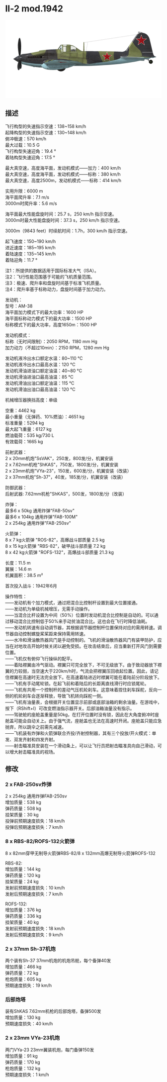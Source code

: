 # Il-2 mod.1942  
  
![il2m42](../images/il2m42.png)  
  
## 描述  
  
飞行构型的失速指示空速：138~158 km/h  
起降构型的失速指示空速：130~148 km/h  
俯冲极速：570 km/h  
最大过载：10.5 G  
飞行构型失速迎角：19.4 °  
着陆构型失速迎角：17.5 °  
  
最大真空速，高度海平面，发动机模式——加力：400 km/h  
最大真空速，高度海平面，发动机模式——标称：380 km/h  
最大真空速，高度2500m，发动机模式——标称：414 km/h  
  
实用升限：6000 m  
海平面爬升率：7.1 m/s  
3000m时爬升率：5.6 m/s  
  
海平面最大性能盘旋时间：25.7 s，250 km/h 指示空速。  
3000m时最大性能盘旋时间：37.3 s，250 km/h 指示空速。  
  
3000m（9843 feet）时续航时间：1.7h，300 km/h 指示空速。  
  
起飞速度：150~190 km/h  
进近速度：185~195 km/h  
着陆速度：135~145 km/h  
着陆迎角：11.7 °  
  
注1：所提供的数据适用于国际标准大气（ISA）。  
注2：飞行性能范围基于可能的飞机质量范围。  
注3：极速、爬升率和盘旋时间基于标准飞机质量。  
注4：爬升率基于标称动力，盘旋时间基于加力动力。  
  
发动机：  
型号：AM-38  
海平面加力模式下的最大功率：1600 HP  
海平面标称动力模式下的最大功率：1500 HP  
标称模式下的最大功率，高度1650m：1500 HP  
  
发动机模式：  
标称（无时间限制）：2050 RPM，1180 mm Hg  
加力动力（不超过10min）：2150 RPM，1280 mm Hg  
  
发动机液冷出水口额定水温：80~110 °C  
发动机液冷出水口最高水温：120 °C  
发动机滑油进油口额定油温：40~80 °C  
发动机滑油进油口最高油温：85 °C  
发动机滑油出油口额定油温：115 °C  
发动机滑油出油口最高油温：120 °C  
  
机械增压器换挡高度：单级  
  
空重：4462 kg  
最小重量（无弹药、10%燃油）：4651 kg  
标准重量：5294 kg  
最大起飞重量：6127 kg  
燃油载荷：535 kg/730 L  
有效载荷：1665 kg  
  
前射武器：  
2 x 20mm机炮"SsVAK"，250发，800发/分，机翼安装  
2 x 7.62mm机枪"ShKAS"，750发，1800发/分，机翼安装  
2 x 23mm机炮"VYa-23"，150发，600发/分，机翼安装（改装）  
2 x 37mm机炮"Sh-37"，40发，185发/分，机翼安装（改装）  
  
防御武器：  
后射武器: 7.62mm机枪"ShKAS"，500发，1800发/分（改装）  
  
炸弹：  
最多6 x 50kg 通用炸弹"FAB-50sv"  
最多6 x 104kg 通用炸弹"FAB-100M"  
2 x 254kg 通用炸弹"FAB-250sv"  
  
火箭弹：  
8 x 7 kg火箭弹 "ROS-82"，高爆战斗部质量 2.5  kg  
8 x 15 kg火箭弹 "RBS-82"，破甲战斗部质量 7.2 kg  
8 x 42 kg火箭弹 "ROFS-132"，高爆战斗部质量 21.3 kg  
  
长度：11.5 m  
翼展：14.6 m  
机翼面积：38.5 m²  
  
首次投入战斗：1942年6月  
  
操作特性：  
——发动机有个加力模式，通过把混合比控制杆设置到最大位置接通。  
——发动机为单级机械增压，无需手动操作。  
——当混合比杆设置为中间（50%）位置时发动机混合比控制是自动的。可以通过移动混合比控制低于50%来手动贫油混合比。这也会在飞行时降低油耗。  
——发动机转速有自动调节器，其根据调节器控制杆位置保持对应的需用转速。调节器自动控制螺旋桨桨距来保持需用转速。  
——水冷和滑油散热器风门是手动控制的。飞机的滑油散热器风门有装甲防护，应当在对地攻击开始时候关闭以避免受损。在攻击结束后，应当重新打开风门到需要位置。  
——飞机仅有俯仰飞行操纵的配平。  
——着陆襟翼由冷气驱动。襟翼只可完全放下，不可无级放下。由于致动器放下襟翼的力较弱，当空速大于220km/h时，气流会把襟翼压回收起位置。因此，请记住襟翼在高速时无法完全放下。在高速着陆进近时襟翼可能在着陆前分阶段放下。  
——飞机有手动尾轮锁。在起飞前和着陆后的长距离直线滑行时应锁尾轮。  
——飞机有共用一个控制杆的差动气压机轮刹车。这意味着捏住刹车踩舵，反向一侧的机轮刹车会逐渐释放，导致飞机转向踩舵一侧。  
——飞机有油量表，会根据开关位置显示前部或底部油箱的剩余油量。在游戏中，按下（RShift+I）可改变燃油指示器开关。后部油箱油量没有指示。  
——驾驶舱的座舱盖重量是50kg，在打开位置时没有锁，因此在大角度俯冲时座舱盖可能会自动关上。由于强气流，座舱盖也无法在高速时开闭。座舱盖只能应急抛弃，所以跳伞之前需先减速。  
——飞机装有炸弹和火箭弹联合齐投/齐射控制器，其有三个投放/开火模式：单发、双发齐射和四发齐射。  
——射击瞄准具安装在一个滑动条上，可以让飞行员把射击瞄准具向自己滑动，可以增大射击瞄准具的视场。  
  
## 修改  
  
  
### 2 x FAB-250sv炸弹  
  
2 x 254kg 通用炸弹FAB-250sv  
增加质量：538 kg  
弹药质量：508 kg  
挂架质量：30 kg  
投弹前预期速度损失：18 km/h  
投弹后预期速度损失：7 km/h  ﻿
  
### 8 x RBS-82/ROFS-132火箭弹  
  
8 x 82mm穿甲无制导火箭弹RBS-82/8 x 132mm高爆无制导火箭弹ROFS-132  
  
RBS-82:  
增加质量：144 kg  
弹药质量：120 kg  
挂架质量：24 kg  
发射前预期速度损失：10 km/h  
发射后预期速度损失：7 km/h  
  
ROFS-132:  
增加质量：376 kg  
弹药质量：336 kg  
挂架质量：40 kg  
发射前预期速度损失：18 km/h  
发射后预期速度损失：9 km/h  
  
### 2 x 37mm Sh-37机炮  
  
两个装有Sh-37 37mm机炮的机炮吊舱，每个备弹40发  
增加质量：466 kg  
弹药质量：72 kg  
枪炮质量：605 kg  
预期速度损失：19 km/h  
  
### 后部炮塔  
  
装有ShKAS 7.62mm机枪的后部炮塔，备弹500发  
增加质量：130 kg  
预期速度损失：40 km/h  
  
### 2 x 23mm VYa-23机炮  
  
两门VYa-23 23mm翼装机炮，每门备弹150发  
增加质量：91 kg  
弹药质量：170 kg  
枪炮质量：132 kg  
预期速度损失：1 km/h  